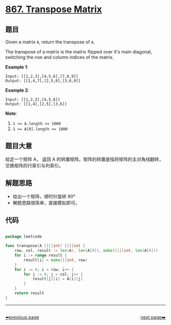 # [867. Transpose Matrix](https://leetcode.com/problems/transpose-matrix/)


## 题目

Given a matrix `A`, return the transpose of `A`.

The transpose of a matrix is the matrix flipped over it's main diagonal, switching the row and column indices of the matrix.

**Example 1**:

    Input: [[1,2,3],[4,5,6],[7,8,9]]
    Output: [[1,4,7],[2,5,8],[3,6,9]]

**Example 2**:

    Input: [[1,2,3],[4,5,6]]
    Output: [[1,4],[2,5],[3,6]]

**Note**:

1. `1 <= A.length <= 1000`
2. `1 <= A[0].length <= 1000`


## 题目大意

给定一个矩阵 A， 返回 A 的转置矩阵。矩阵的转置是指将矩阵的主对角线翻转，交换矩阵的行索引与列索引。


## 解题思路


- 给出一个矩阵，顺时针旋转 90°
- 解题思路很简单，直接模拟即可。


## 代码

```go

package leetcode

func transpose(A [][]int) [][]int {
	row, col, result := len(A), len(A[0]), make([][]int, len(A[0]))
	for i := range result {
		result[i] = make([]int, row)
	}
	for i := 0; i < row; i++ {
		for j := 0; j < col; j++ {
			result[j][i] = A[i][j]
		}
	}
	return result
}

```



----------------------------------------------
<div style="display: flex;justify-content: space-between;align-items: center;">
<p><a href="https://books.halfrost.com/leetcode/ChapterFour/0800~0899/0864.Shortest-Path-to-Get-All-Keys/">⬅️previous page</a></p>
<p><a href="https://books.halfrost.com/leetcode/ChapterFour/0800~0899/0869.Reordered-Power-of-2/">next page➡️</a></p>
</div>
